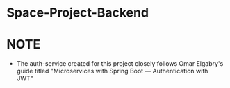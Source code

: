 # Space-Project-Backend
# NOTE
- The auth-service created for this project closely follows Omar Elgabry's guide titled 
"Microservices with Spring Boot — Authentication with JWT"
